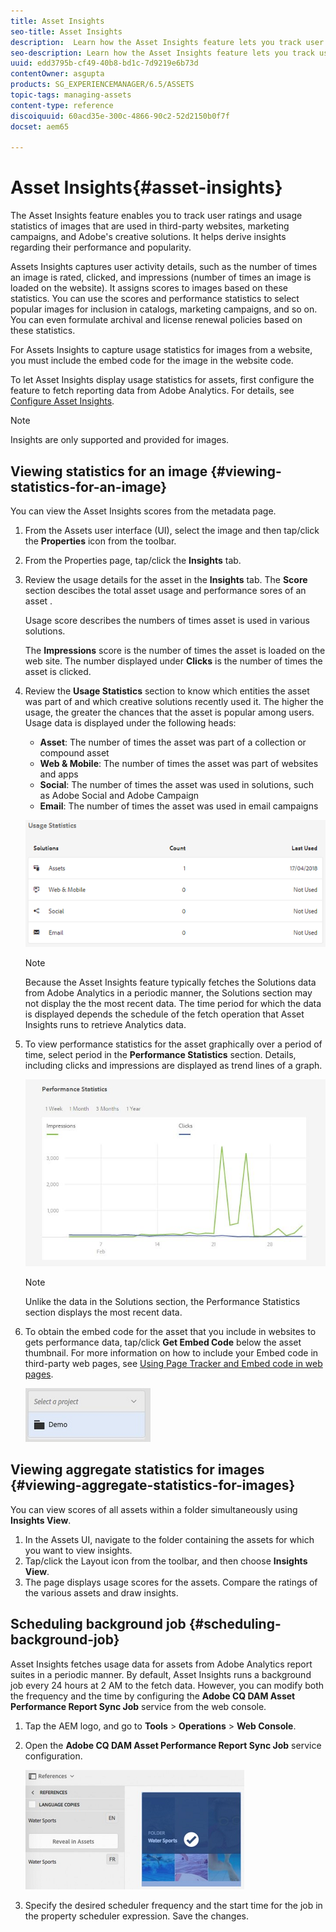 ```yaml
---
title: Asset Insights
seo-title: Asset Insights
description:  Learn how the Asset Insights feature lets you track user ratings and usage statistics of images that are used in third-party websites, marketing campaigns, and Adobe's creative solutions.
seo-description: Learn how the Asset Insights feature lets you track user ratings and usage statistics of images that are used in third-party websites, marketing campaigns, and Adobe's creative solutions. Derive insights regarding asset performance and popularity.
uuid: edd3795b-cf49-40b8-bd1c-7d9219e6b73d
contentOwner: asgupta
products: SG_EXPERIENCEMANAGER/6.5/ASSETS
topic-tags: managing-assets
content-type: reference
discoiquuid: 60acd35e-300c-4866-90c2-52d2150b0f7f
docset: aem65

---
```


# Asset Insights{#asset-insights}

The Asset Insights feature enables you to track user ratings and usage statistics of images that are used in third-party websites, marketing campaigns, and Adobe's creative solutions. It helps derive insights regarding their performance and popularity.

Assets Insights captures user activity details, such as the number of times an image is rated, clicked, and impressions (number of times an image is loaded on the website). It assigns scores to images based on these statistics. You can use the scores and performance statistics to select popular images for inclusion in catalogs, marketing campaigns, and so on. You can even formulate archival and license renewal policies based on these statistics.

For Assets Insights to capture usage statistics for images from a website, you must include the embed code for the image in the website code.

To let Asset Insights display usage statistics for assets, first configure the feature to fetch reporting data from Adobe Analytics. For details, see [Configure Asset Insights](/help/assets/touch-ui-configuring-asset-insights.md).

>[!NOTE]
>
>Insights are only supported and provided for images.

## Viewing statistics for an image {#viewing-statistics-for-an-image}

You can view the Asset Insights scores from the metadata page.

1. From the Assets user interface (UI), select the image and then tap/click the **Properties** icon from the toolbar.
1. From the Properties page, tap/click the **Insights** tab.
1. Review the usage details for the asset in the **Insights** tab. The **Score** section descibes the total asset usage and performance sores of an asset .

   Usage score describes the numbers of times asset is used in various solutions.

   The **Impressions** score is the number of times the asset is loaded on the web site. The number displayed under **Clicks** is the number of times the asset is clicked.

1. Review the **Usage Statistics** section to know which entities the asset was part of and which creative solutions recently used it. The higher the usage, the greater the chances that the asset is popular among users. Usage data is displayed under the following heads:

    * **Asset**: The number of times the asset was part of a collection or compound asset
    * **Web & Mobile**: The number of times the asset was part of websites and apps
    * **Social**: The number of times the asset was used in solutions, such as Adobe Social and Adobe Campaign
    * **Email**: The number of times the asset was used in email campaigns

   ![](assets/usage_statistics.png)

   >[!NOTE]
   >
   >Because the Asset Insights feature typically fetches the Solutions data from Adobe Analytics in a periodic manner, the Solutions section may not display the the most recent data. The time period for which the data is displayed depends the schedule of the fetch operation that Asset Insights runs to retrieve Analytics data.

1. To view performance statistics for the asset graphically over a period of time, select period in the **Performance Statistics** section. Details, including clicks and impressions are displayed as trend lines of a graph.

   ![](assets/chlimage_1-3.jpeg)

   >[!NOTE]
   >
   >Unlike the data in the Solutions section, the Performance Statistics section displays the most recent data.

1. To obtain the embed code for the asset that you include in websites to gets performance data, tap/click **Get Embed Code** below the asset thumbnail. For more information on how to include your Embed code in third-party web pages, see [Using Page Tracker and Embed code in web pages](/help/assets/touch-ui-using-page-tracker.md).

   ![](assets/chlimage_1-98.png)

## Viewing aggregate statistics for images {#viewing-aggregate-statistics-for-images}

You can view scores of all assets within a folder simultaneously using **Insights View**.

1. In the Assets UI, navigate to the folder containing the assets for which you want to view insights.
1. Tap/click the Layout icon from the toolbar, and then choose **Insights View**.
1. The page displays usage scores for the assets. Compare the ratings of the various assets and draw insights.

## Scheduling background job {#scheduling-background-job}

Asset Insights fetches usage data for assets from Adobe Analytics report suites in a periodic manner. By default, Asset Insights runs a background job every 24 hours at 2 AM to the fetch data. However, you can modify both the frequency and the time by configuring the **Adobe CQ DAM Asset Performance Report Sync Job** service from the web console.

1. Tap the AEM logo, and go to **Tools** &gt; **Operations** &gt; **Web Console**.
1. Open the **Adobe CQ DAM Asset Performance Report Sync Job** service configuration.

   ![](assets/chlimage_1-99.png)

1. Specify the desired scheduler frequency and the start time for the job in the property scheduler expression. Save the changes.

